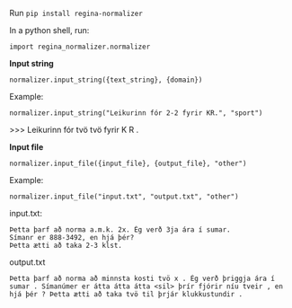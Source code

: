 Run `pip install regina-normalizer`

In a python shell, run:

`import regina_normalizer.normalizer`

**Input string**

`normalizer.input_string({text_string}, {domain})`

Example:

`normalizer.input_string("Leikurinn fór 2-2 fyrir KR.", "sport")`


\>\>\> Leikurinn fór tvö tvö fyrir K R .

**Input file**

`normalizer.input_file({input_file}, {output_file}, "other")`

Example:

`normalizer.input_file("input.txt", "output.txt", "other")`

input.txt:

```
Þetta þarf að norma a.m.k. 2x. Ég verð 3ja ára í sumar.
Símanr er 888-3492, en hjá þér?
Þetta ætti að taka 2-3 klst.
```

output.txt

```
Þetta þarf að norma að minnsta kosti tvö x . Ég verð þriggja ára í sumar . Símanúmer er átta átta átta <sil> þrír fjórir níu tveir , en hjá þér ? Þetta ætti að taka tvö til þrjár klukkustundir .
```





